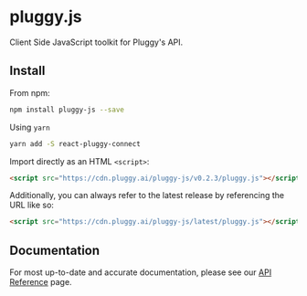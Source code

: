 # pluggy.js

Client Side JavaScript toolkit for Pluggy's API.

## Install

From npm:

```sh
npm install pluggy-js --save
```

Using `yarn`

```sh
yarn add -S react-pluggy-connect
```

Import directly as an HTML `<script>`:

```html
<script src="https://cdn.pluggy.ai/pluggy-js/v0.2.3/pluggy.js"></script>
```
Additionally, you can always refer to the latest release by referencing the URL like so:
```html
<script src="https://cdn.pluggy.ai/pluggy-js/latest/pluggy.js"></script>
```


## Documentation
For most up-to-date and accurate documentation, please see our [API Reference](https://docs.pluggy.ai) page.
